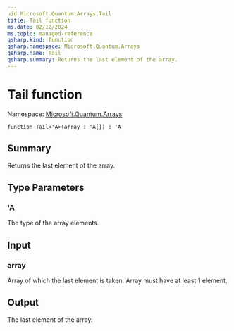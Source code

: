 ```yaml
---
uid Microsoft.Quantum.Arrays.Tail
title: Tail function
ms.date: 02/12/2024
ms.topic: managed-reference
qsharp.kind: function
qsharp.namespace: Microsoft.Quantum.Arrays
qsharp.name: Tail
qsharp.summary: Returns the last element of the array.
---
```


# Tail function

Namespace: [Microsoft.Quantum.Arrays](xref:Microsoft.Quantum.Arrays)

```qsharp
function Tail<'A>(array : 'A[]) : 'A
```

## Summary
Returns the last element of the array.

## Type Parameters
### 'A
The type of the array elements.

## Input
### array
Array of which the last element is taken. Array must have at least 1 element.

## Output
The last element of the array.
